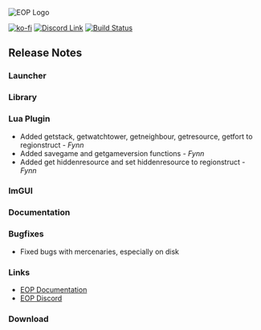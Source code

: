 ![EOP Logo](https://i.imgur.com/jqzoYoQ.png)

 [![ko-fi](https://ko-fi.com/img/githubbutton_sm.svg)](https://ko-fi.com/D1D4DZTHG)
 [![Discord Link](https://img.shields.io/discord/713369537948549191?color=red&label=Discord&style=for-the-badge)](https://discord.gg/Epqjm8u2WK)
 [![Build Status](https://img.shields.io/github/v/release/youneuoy/M2TWEOP-library?label=Download&style=for-the-badge)](#download)

## **Release Notes**

### **Launcher**

### **Library**

### **Lua Plugin**
- Added getstack, getwatchtower, getneighbour, getresource, getfort to regionstruct - *Fynn*
- Added savegame and getgameversion functions - *Fynn*
- Added get hiddenresource and set hiddenresource to regionstruct - *Fynn*

### **ImGUI**


### **Documentation**

### **Bugfixes**
- Fixed bugs with mercenaries, especially on disk

### **Links**
* [EOP Documentation](https://youneuoy.github.io/M2TWEOP-library/)
* [EOP Discord](https://discord.gg/Epqjm8u2WK)

### **Download**
<a id="download"></a>
